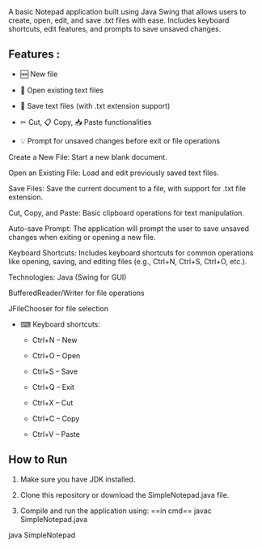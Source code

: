 A basic Notepad application built using Java Swing that allows users to create, open, edit, and save .txt files with ease. Includes keyboard shortcuts, edit features, and prompts to save unsaved changes.



## Features  : 

- 🆕 New file

- 📂 Open existing text files

- 💾 Save text files (with .txt extension support)

- ✂ Cut, 📋 Copy, 📥 Paste functionalities

- 💡 Prompt for unsaved changes before exit or file operations


Create a New File: Start a new blank document.

Open an Existing File: Load and edit previously saved text files.

Save Files: Save the current document to a file, with support for .txt file extension.

Cut, Copy, and Paste: Basic clipboard operations for text manipulation.

Auto-save Prompt: The application will prompt the user to save unsaved changes when exiting or opening a new file.

Keyboard Shortcuts: Includes keyboard shortcuts for common operations like opening, saving, and editing files (e.g., Ctrl+N, Ctrl+S, Ctrl+O, etc.).

Technologies:
Java (Swing for GUI)

BufferedReader/Writer for file operations

JFileChooser for file selection 


- ⌨ Keyboard shortcuts:

  - Ctrl+N – New

  - Ctrl+O – Open

  - Ctrl+S – Save

  - Ctrl+Q – Exit

  - Ctrl+X – Cut

  - Ctrl+C – Copy

  - Ctrl+V – Paste



## How to Run


1. Make sure you have JDK installed.

2. Clone this repository or download the SimpleNotepad.java file.

3. Compile and run the application using:
==in cmd==
javac SimpleNotepad.java

java SimpleNotepad
